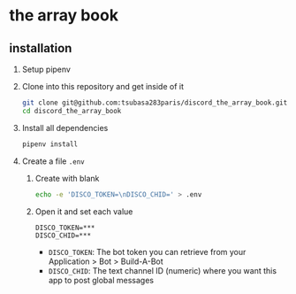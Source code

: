 # the array book

## installation

1. Setup pipenv

2. Clone into this repository and get inside of it  
   ```bash
   git clone git@github.com:tsubasa283paris/discord_the_array_book.git
   cd discord_the_array_book
   ```

3. Install all dependencies  
   ```bash
   pipenv install
   ```

4. Create a file `.env`  
   1. Create with blank
      ```bash
      echo -e 'DISCO_TOKEN=\nDISCO_CHID=' > .env
      ```

   2. Open it and set each value  
      ```
      DISCO_TOKEN=***
      DISCO_CHID=***
      ```

      - `DISCO_TOKEN`: The bot token you can retrieve from your Application > Bot > Build-A-Bot
      - `DISCO_CHID`: The text channel ID (numeric) where you want this app to post global messages
